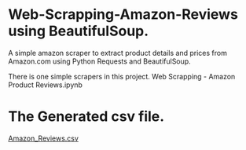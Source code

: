 # Web-Scrapping-Amazon-Reviews using BeautifulSoup.

A simple amazon scraper to extract product details and prices from Amazon.com using Python Requests and BeautifulSoup.

There is one simple scrapers in this project.
Web Scrapping - Amazon Product Reviews.ipynb


# The Generated csv file.

[Amazon_Reviews.csv](https://github.com/siddiquanausheensindgi/Web-Scapping-Amazon-Reviews/files/13006262/Amazon_Reviews.csv)

  
